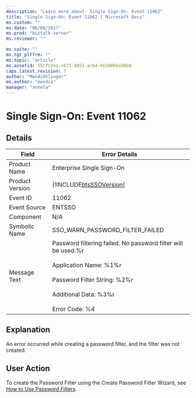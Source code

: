 ```yaml
---
description: "Learn more about: Single Sign-On: Event 11062"
title: "Single Sign-On: Event 11062 | Microsoft Docs"
ms.custom: ""
ms.date: "06/08/2017"
ms.prod: "biztalk-server"
ms.reviewer: ""

ms.suite: ""
ms.tgt_pltfrm: ""
ms.topic: "article"
ms.assetid: 55c7c2ea-c671-4853-ac64-8cb80bba98b0
caps.latest.revision: 7
author: "MandiOhlinger"
ms.author: "mandia"
manager: "anneta"
---
```

# Single Sign-On: Event 11062
## Details  
  
| Field | Error Details |
|-----------------|--------------------------------------------------------------------------------------------------------------------------------------------------------------------------------------------------------|
|  Product Name   |                                                                                       Enterprise Single Sign-On                                                                                        |
| Product Version |                                                                       [!INCLUDE[btsSSOVersion](../includes/btsssoversion-md.md)]                                                                       |
|    Event ID     |                                                                                                 11062                                                                                                  |
|  Event Source   |                                                                                                 ENTSSO                                                                                                 |
|    Component    |                                                                                                  N/A                                                                                                   |
|  Symbolic Name  |                                                                                    SSO_WARN_PASSWORD_FILTER_FAILED                                                                                     |
|  Message Text   | Password filtering failed. No password filter will be used.%r<br /><br /> Application Name: %1%r<br /><br /> Password Filter String: %2%r<br /><br /> Additional Data: %3%r<br /><br /> Error Code: %4 |
  
## Explanation  
 An error occurred while creating a password filter, and the filter was not created.  
  
## User Action  
 To create the Password Filter using the Create Password Filter Wizard, see [How to Use Password Filters](../core/how-to-use-password-filters.md).
